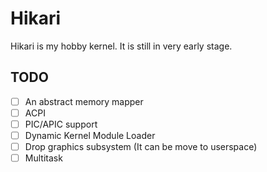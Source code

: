 # Hikari

Hikari is my hobby kernel. It is still in very early stage.

## TODO

- [ ] An abstract memory mapper
- [ ] ACPI
- [ ] PIC/APIC support
- [ ] Dynamic Kernel Module Loader
- [ ] Drop graphics subsystem (It can be move to userspace)
- [ ] Multitask